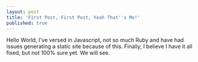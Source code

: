 ```yaml
---
layout: post
title: 'First Post, First Post, Yeah That''s Me!'
published: true
---
```


Hello World, I've versed in Javascript, not so much Ruby and have had issues generating a static site because of this. Finally, I believe I have it all fixed, but not 100% sure yet. We will see. 